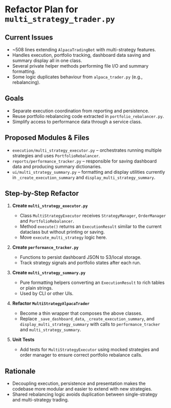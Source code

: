 # Refactor Plan for `multi_strategy_trader.py`

## Current Issues
- ~508 lines extending `AlpacaTradingBot` with multi-strategy features.
- Handles execution, portfolio tracking, dashboard data saving and summary display all in one class.
- Several private helper methods performing file I/O and summary formatting.
- Some logic duplicates behaviour from `alpaca_trader.py` (e.g., rebalancing).

## Goals
- Separate execution coordination from reporting and persistence.
- Reuse portfolio rebalancing code extracted in `portfolio_rebalancer.py`.
- Simplify access to performance data through a service class.

## Proposed Modules & Files
- `execution/multi_strategy_executor.py` – orchestrates running multiple strategies and uses `PortfolioRebalancer`.
- `reports/performance_tracker.py` – responsible for saving dashboard data and producing summary dictionaries.
- `ui/multi_strategy_summary.py` – formatting and display utilities currently in `_create_execution_summary` and `display_multi_strategy_summary`.

## Step-by-Step Refactor
1. **Create `multi_strategy_executor.py`**
   - Class `MultiStrategyExecutor` receives `StrategyManager`, `OrderManager` and `PortfolioRebalancer`.
   - Method `execute()` returns an `ExecutionResult` similar to the current dataclass but without printing or saving.
   - Move `execute_multi_strategy` logic here.

2. **Create `performance_tracker.py`**
   - Functions to persist dashboard JSON to S3/local storage.
   - Track strategy signals and portfolio states after each run.

3. **Create `multi_strategy_summary.py`**
   - Pure formatting helpers converting an `ExecutionResult` to rich tables or plain strings.
   - Used by CLI or other UIs.

4. **Refactor `MultiStrategyAlpacaTrader`**
   - Become a thin wrapper that composes the above classes.
   - Replace `_save_dashboard_data`, `_create_execution_summary`, and `display_multi_strategy_summary` with calls to `performance_tracker` and `multi_strategy_summary`.

5. **Unit Tests**
   - Add tests for `MultiStrategyExecutor` using mocked strategies and order manager to ensure correct portfolio rebalance calls.

## Rationale
- Decoupling execution, persistence and presentation makes the codebase more modular and easier to extend with new strategies.
- Shared rebalancing logic avoids duplication between single-strategy and multi-strategy trading.

